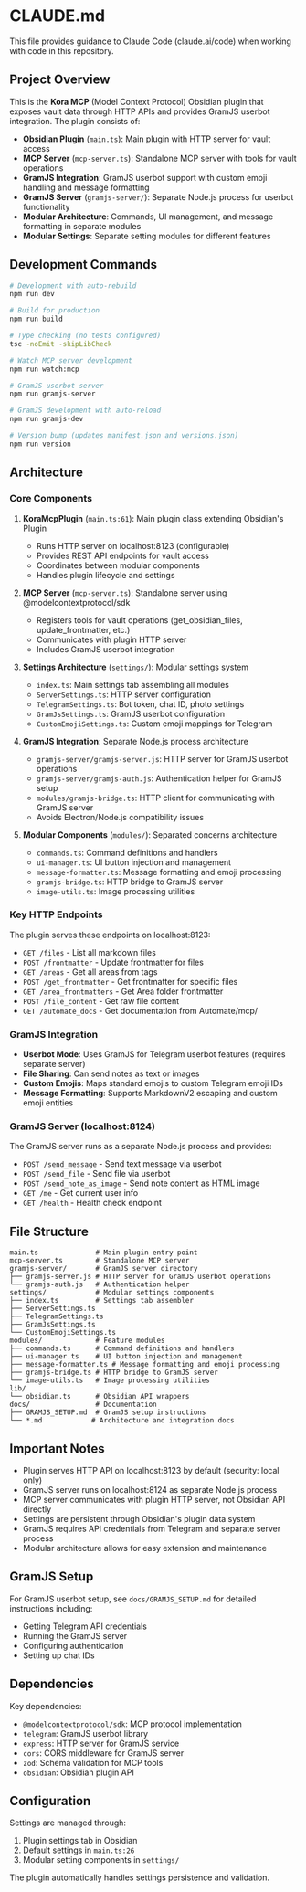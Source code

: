 # CLAUDE.md

This file provides guidance to Claude Code (claude.ai/code) when working with code in this repository.

## Project Overview

This is the **Kora MCP** (Model Context Protocol) Obsidian plugin that exposes vault data through HTTP APIs and provides GramJS userbot integration. The plugin consists of:

- **Obsidian Plugin** (`main.ts`): Main plugin with HTTP server for vault access
- **MCP Server** (`mcp-server.ts`): Standalone MCP server with tools for vault operations
- **GramJS Integration**: GramJS userbot support with custom emoji handling and message formatting
- **GramJS Server** (`gramjs-server/`): Separate Node.js process for userbot functionality
- **Modular Architecture**: Commands, UI management, and message formatting in separate modules
- **Modular Settings**: Separate setting modules for different features

## Development Commands

```bash
# Development with auto-rebuild
npm run dev

# Build for production
npm run build

# Type checking (no tests configured)
tsc -noEmit -skipLibCheck

# Watch MCP server development
npm run watch:mcp

# GramJS userbot server
npm run gramjs-server

# GramJS development with auto-reload
npm run gramjs-dev

# Version bump (updates manifest.json and versions.json)
npm run version
```

## Architecture

### Core Components

1. **KoraMcpPlugin** (`main.ts:61`): Main plugin class extending Obsidian's Plugin
   - Runs HTTP server on localhost:8123 (configurable)
   - Provides REST API endpoints for vault access
   - Coordinates between modular components
   - Handles plugin lifecycle and settings

2. **MCP Server** (`mcp-server.ts`): Standalone server using @modelcontextprotocol/sdk
   - Registers tools for vault operations (get_obsidian_files, update_frontmatter, etc.)
   - Communicates with plugin HTTP server
   - Includes GramJS userbot integration

3. **Settings Architecture** (`settings/`): Modular settings system
   - `index.ts`: Main settings tab assembling all modules
   - `ServerSettings.ts`: HTTP server configuration
   - `TelegramSettings.ts`: Bot token, chat ID, photo settings
   - `GramJsSettings.ts`: GramJS userbot configuration
   - `CustomEmojiSettings.ts`: Custom emoji mappings for Telegram

4. **GramJS Integration**: Separate Node.js process architecture
   - `gramjs-server/gramjs-server.js`: HTTP server for GramJS userbot operations
   - `gramjs-server/gramjs-auth.js`: Authentication helper for GramJS setup
   - `modules/gramjs-bridge.ts`: HTTP client for communicating with GramJS server
   - Avoids Electron/Node.js compatibility issues

5. **Modular Components** (`modules/`): Separated concerns architecture
   - `commands.ts`: Command definitions and handlers
   - `ui-manager.ts`: UI button injection and management
   - `message-formatter.ts`: Message formatting and emoji processing
   - `gramjs-bridge.ts`: HTTP bridge to GramJS server
   - `image-utils.ts`: Image processing utilities

### Key HTTP Endpoints

The plugin serves these endpoints on localhost:8123:

- `GET /files` - List all markdown files
- `POST /frontmatter` - Update frontmatter for files
- `GET /areas` - Get all areas from tags
- `POST /get_frontmatter` - Get frontmatter for specific files
- `GET /area_frontmatters` - Get Area folder frontmatter
- `POST /file_content` - Get raw file content
- `GET /automate_docs` - Get documentation from Automate/mcp/

### GramJS Integration

- **Userbot Mode**: Uses GramJS for Telegram userbot features (requires separate server)
- **File Sharing**: Can send notes as text or images
- **Custom Emojis**: Maps standard emojis to custom Telegram emoji IDs
- **Message Formatting**: Supports MarkdownV2 escaping and custom emoji entities

### GramJS Server (localhost:8124)

The GramJS server runs as a separate Node.js process and provides:

- `POST /send_message` - Send text message via userbot
- `POST /send_file` - Send file via userbot  
- `POST /send_note_as_image` - Send note content as HTML image
- `GET /me` - Get current user info
- `GET /health` - Health check endpoint

## File Structure

```
main.ts              # Main plugin entry point
mcp-server.ts        # Standalone MCP server
gramjs-server/       # GramJS server directory
├── gramjs-server.js # HTTP server for GramJS userbot operations
└── gramjs-auth.js   # Authentication helper
settings/            # Modular settings components
├── index.ts         # Settings tab assembler
├── ServerSettings.ts
├── TelegramSettings.ts
├── GramJsSettings.ts
└── CustomEmojiSettings.ts
modules/             # Feature modules
├── commands.ts      # Command definitions and handlers
├── ui-manager.ts    # UI button injection and management
├── message-formatter.ts # Message formatting and emoji processing
├── gramjs-bridge.ts # HTTP bridge to GramJS server
└── image-utils.ts   # Image processing utilities
lib/
└── obsidian.ts      # Obsidian API wrappers
docs/                # Documentation
├── GRAMJS_SETUP.md  # GramJS setup instructions
└── *.md            # Architecture and integration docs
```

## Important Notes

- Plugin serves HTTP API on localhost:8123 by default (security: local only)
- GramJS server runs on localhost:8124 as separate Node.js process
- MCP server communicates with plugin HTTP server, not Obsidian API directly
- Settings are persistent through Obsidian's plugin data system
- GramJS requires API credentials from Telegram and separate server process
- Modular architecture allows for easy extension and maintenance

## GramJS Setup

For GramJS userbot setup, see `docs/GRAMJS_SETUP.md` for detailed instructions including:
- Getting Telegram API credentials
- Running the GramJS server
- Configuring authentication
- Setting up chat IDs

## Dependencies

Key dependencies:
- `@modelcontextprotocol/sdk`: MCP protocol implementation
- `telegram`: GramJS userbot library
- `express`: HTTP server for GramJS service
- `cors`: CORS middleware for GramJS server
- `zod`: Schema validation for MCP tools
- `obsidian`: Obsidian plugin API

## Configuration

Settings are managed through:
1. Plugin settings tab in Obsidian
2. Default settings in `main.ts:26`
3. Modular setting components in `settings/`

The plugin automatically handles settings persistence and validation.